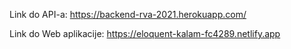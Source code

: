 Link do API-a: https://backend-rva-2021.herokuapp.com/

Link do Web aplikacije: https://eloquent-kalam-fc4289.netlify.app
